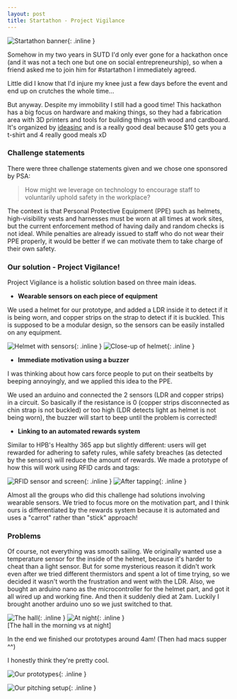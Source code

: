 ```yaml
---
layout: post
title: Startathon - Project Vigilance
---
```


![Startathon banner](/assets/img/2017-10-25-startathon/banner.png){: .inline }

Somehow in my two years in SUTD I'd only ever gone for a hackathon once (and it was not a tech one but one on social entrepreneurship), so when a friend asked me to join him for #startathon I immediately agreed. 

Little did I know that I'd injure my knee just a few days before the event and end up on crutches the whole time...

But anyway. Despite my immobility I still had a good time! This hackathon has a big focus on hardware and making things, so they had a fabrication area with 3D printers and tools for building things with wood and cardboard. It's organized by [ideasinc](http://www.ideasinc.sg) and is a really good deal because $10 gets you a t-shirt and 4 really good meals xD

### Challenge statements

There were three challenge statements given and we chose one sponsored by PSA: 

> How might we leverage on technology to encourage staff to voluntarily uphold safety in the workplace?

The context is that Personal Protective Equipment (PPE) such as helmets, high-visibility vests and harnesses must be worn at all times at work sites, but the current enforcement method of having daily and random checks is not ideal. While penalties are already issued to staff who do not wear their PPE properly, it would be better if we can motivate them to take charge of their own safety.

### Our solution - Project Vigilance!

Project Vigilance is a holistic solution based on three main ideas.

- **Wearable sensors on each piece of equipment**

We used a helmet for our prototype, and added a LDR inside it to detect if it is being worn, and copper strips on the strap to detect if it is buckled. This is supposed to be a modular design, so the sensors can be easily installed on any equipment.

![Helmet with sensors](/assets/img/2017-10-25-startathon/prototype-helmet1.jpg){: .inline }
![Close-up of helmet](/assets/img/2017-10-25-startathon/prototype-helmet2.jpg){: .inline }

- **Immediate motivation using a buzzer**

I was thinking about how cars force people to put on their seatbelts by beeping annoyingly, and we applied this idea to the PPE.

We used an arduino and connected the 2 sensors (LDR and copper strips) in a circuit. So basically if the resistance is 0 (copper strips disconnected as chin strap is not buckled) or too high (LDR detects light as helmet is not being worn), the buzzer will start to beep until the problem is corrected!

- **Linking to an automated rewards system**

Similar to HPB's Healthy 365 app but slightly different: users will get rewarded for adhering to safety rules, while safety breaches (as detected by the sensors) will reduce the amount of rewards. We made a prototype of how this will work using RFID cards and tags:

![RFID sensor and screen](/assets/img/2017-10-25-startathon/prototype-rfid1.jpg){: .inline }
![After tapping](/assets/img/2017-10-25-startathon/prototype-rfid2.jpg){: .inline }

Almost all the groups who did this challenge had solutions involving wearable sensors. We tried to focus more on the motivation part, and I think ours is differentiated by the rewards system because it is automated and uses a "carrot" rather than "stick" approach!

### Problems
Of course, not everything was smooth sailing. We originally wanted use a temperature sensor for the inside of the helmet, because it's harder to cheat than a light sensor. But for some mysterious reason it didn't work even after we tried different thermistors and spent a lot of time trying, so we decided it wasn't worth the frustration and went with the LDR. Also, we bought an arduino nano as the microcontroller for the helmet part, and got it all wired up and working fine. And then it suddenly died at 2am. Luckily I brought another arduino uno so we just switched to that.

![The hall](/assets/img/2017-10-25-startathon/hall.jpg){: .inline }
![At night](/assets/img/2017-10-25-startathon/hall-night.jpg){: .inline }  
[The hall in the morning vs at night]

In the end we finished our prototypes around 4am! (Then had macs supper ^^)

I honestly think they're pretty cool.

![Our prototypes](/assets/img/2017-10-25-startathon/prototype.jpg){: .inline }

![Our pitching setup](/assets/img/2017-10-25-startathon/pitching-setup.jpg){: .inline }